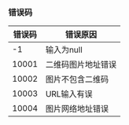 ### 错误码

|错误码|错误原因|
| ---- | ---- | 
| -1 | 输入为null | 
| 10001 | 二维码图片地址错误 | 
| 10002 | 图片不包含二维码 | 
| 10003 | URL输入有误 | 
| 10004 | 图片网络地址错误 | 

 

